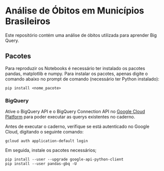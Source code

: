 # Análise de Óbitos em Municípios Brasileiros
 Este repositório contém uma análise de óbitos utilizada para aprender Big Query.
 
 ## Pacotes
 
 Para reproduzir os Notebooks é necessário ter instalado os pacotes pandas, matplotlib e numpy. Para instalar os pacotes, apenas digite o comando abaixo no prompt de comando (necessário ter Python instalado):
 
 ```
 pip install <nome_pacote>
 ```

 
 ### BigQuery
 
Ative o BigQuery API e o BigQuery Connection API no [Google Cloud Platform](https://console.cloud.google.com/home/dashboard) para poder executar as querys existentes no caderno.
 
 Antes de executar o caderno, verifique se está autenticado no Google Cloud, digitando o seguinte comando:
 
 ```
 gcloud auth application-default login
 ```
 
 Em seguida, instale os pacotes necessários;
 
 ```
 pip install --user --upgrade google-api-python-client
 pip install --user pandas-gbq -U
 ```
